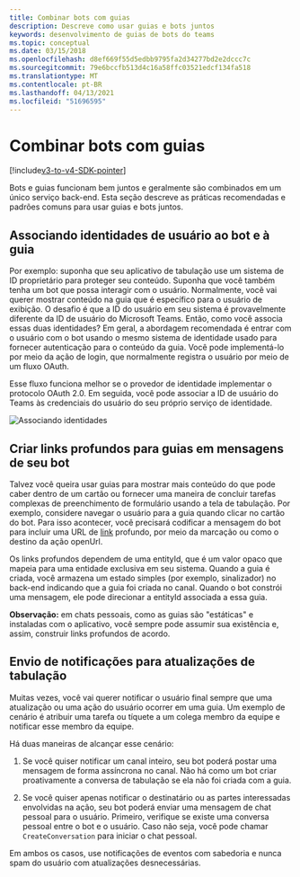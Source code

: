 ```yaml
---
title: Combinar bots com guias
description: Descreve como usar guias e bots juntos
keywords: desenvolvimento de guias de bots do teams
ms.topic: conceptual
ms.date: 03/15/2018
ms.openlocfilehash: d8ef669f55d5edbb9795fa2d34277bd2e2dccc7c
ms.sourcegitcommit: 79e6bccfb513d4c16a58ffc03521edcf134fa518
ms.translationtype: MT
ms.contentlocale: pt-BR
ms.lasthandoff: 04/13/2021
ms.locfileid: "51696595"
---
```

# <a name="combine-bots-with-tabs"></a>Combinar bots com guias

[!include[v3-to-v4-SDK-pointer](~/includes/v3-to-v4-pointer-bots.md)]

Bots e guias funcionam bem juntos e geralmente são combinados em um único serviço back-end. Esta seção descreve as práticas recomendadas e padrões comuns para usar guias e bots juntos.

## <a name="associating-user-identities-across-bot-and-tab"></a>Associando identidades de usuário ao bot e à guia

Por exemplo: suponha que seu aplicativo de tabulação use um sistema de ID proprietário para proteger seu conteúdo. Suponha que você também tenha um bot que possa interagir com o usuário. Normalmente, você vai querer mostrar conteúdo na guia que é específico para o usuário de exibição. O desafio é que a ID do usuário em seu sistema é provavelmente diferente da ID de usuário do Microsoft Teams. Então, como você associa essas duas identidades?
Em geral, a abordagem recomendada é entrar com o usuário com o bot usando o mesmo sistema de identidade usado para fornecer autenticação para o conteúdo da guia. Você pode implementá-lo por meio da ação de login, que normalmente registra o usuário por meio de um fluxo OAuth.

Esse fluxo funciona melhor se o provedor de identidade implementar o protocolo OAuth 2.0. Em seguida, você pode associar a ID de usuário do Teams às credenciais do usuário do seu próprio serviço de identidade.

   ![Associando identidades](~/assets/images/bots/associating_contexts.png)

## <a name="constructing-deep-links-to-tabs-in-messages-from-your-bot"></a>Criar links profundos para guias em mensagens de seu bot

Talvez você queira usar guias para mostrar mais conteúdo do que pode caber dentro de um cartão ou fornecer uma maneira de concluir tarefas complexas de preenchimento de formulário usando a tela de tabulação. Por exemplo, considere navegar o usuário para a guia quando clicar no cartão do bot. Para isso acontecer, você precisará codificar a mensagem do bot para incluir uma URL de [link](~/concepts/build-and-test/deep-links.md) profundo, por meio da marcação ou como o destino da ação openUrl.

Os links profundos dependem de uma entityId, que é um valor opaco que mapeia para uma entidade exclusiva em seu sistema. Quando a guia é criada, você armazena um estado simples (por exemplo, sinalizador) no back-end indicando que a guia foi criada no canal. Quando o bot constrói uma mensagem, ele pode direcionar a entityId associada a essa guia.

**Observação:** em chats pessoais, como as guias são "estáticas" e instaladas com o aplicativo, você sempre pode assumir sua existência e, assim, construir links profundos de acordo.

## <a name="sending-notifications-for-tab-updates"></a>Envio de notificações para atualizações de tabulação

Muitas vezes, você vai querer notificar o usuário final sempre que uma atualização ou uma ação do usuário ocorrer em uma guia. Um exemplo de cenário é atribuir uma tarefa ou tíquete a um colega membro da equipe e notificar esse membro da equipe.

Há duas maneiras de alcançar esse cenário:

1. Se você quiser notificar um canal inteiro, seu bot poderá postar uma mensagem de forma assíncrona no canal. Não há como um bot criar proativamente a conversa de tabulação se ela não foi criada com a guia.

2. Se você quiser apenas notificar o destinatário ou as partes interessadas envolvidas na ação, seu bot poderá enviar uma mensagem de chat pessoal para o usuário. Primeiro, verifique se existe uma conversa pessoal entre o bot e o usuário. Caso não seja, você pode chamar `CreateConversation` para iniciar o chat pessoal.

Em ambos os casos, use notificações de eventos com sabedoria e nunca spam do usuário com atualizações desnecessárias.
